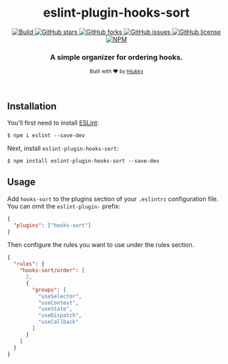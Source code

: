 <h1 align="center"> eslint-plugin-hooks-sort </h1>

<p align="center">
  <a href="https://travis-ci.org/github/hiukky/eslint-plugin-hooks-sort">
    <img alt="Build" src="https://img.shields.io/github/workflow/status/hiukky/eslint-plugin-hooks-sort/build?color=%2323d18c&style=for-the-badge&colorA=1C1D27">
  </a>
  <a href="https://github.com/hiukky/eslint-plugin-hooks-sort/stargazers">
    <img alt="GitHub stars" src="https://img.shields.io/github/stars/hiukky/eslint-plugin-hooks-sort?color=%2300cecb&style=for-the-badge&colorA=1C1D27">
  </a>
  <a href="https://github.com/hiukky/eslint-plugin-hooks-sort/network">
    <img alt="GitHub forks" src="https://img.shields.io/github/forks/hiukky/eslint-plugin-hooks-sort?color=%23a29bfe&style=for-the-badge&colorA=1C1D27">
  </a>
  <a href="https://github.com/hiukky/eslint-plugin-hooks-sort/issues">
    <img alt="GitHub issues" src="https://img.shields.io/github/issues/hiukky/eslint-plugin-hooks-sort?style=for-the-badge&color=ffe066&colorA=1C1D27">
  </a>
  <a href="httdivs://github.com/hiukky/eslint-plugin-hooks-sort/blob/develop/LICENSE">
    <img alt="GitHub license" src="https://img.shields.io/github/license/hiukky/eslint-plugin-hooks-sort?color=%23eab464&style=for-the-badge&colorA=1C1D27" />
  </a>
  <a href="https://www.npmjs.com/package/eslint-plugin-hooks-sort">
    <img alt="NPM" src="https://img.shields.io/npm/dt/eslint-plugin-hooks-sort?color=%23f49e4c&style=for-the-badge&colorA=1C1D27" />
  </a>
</p>

<h3 align="center"> A simple organizer for ordering hooks. </h3>

<p align="center">
  <sub>Built with ❤︎ by <a href="https://hiukky.com">Hiukky</a>
  <br/>
</p>

<br>

## Installation

You'll first need to install [ESLint](http://eslint.org):

```
$ npm i eslint --save-dev
```

Next, install `eslint-plugin-hooks-sort`:

```
$ npm install eslint-plugin-hooks-sort --save-dev
```

## Usage

Add `hooks-sort` to the plugins section of your `.eslintrc` configuration file. You can omit the `eslint-plugin-` prefix:

```json
{
  "plugins": ["hooks-sort"]
}
```

Then configure the rules you want to use under the rules section.

```json
{
  "rules": {
    "hooks-sort/order": [
      2,
      {
        "groups": [
          "useSelector",
          "useContext",
          "useState",
          "useDispatch",
          "useCallback"
        ]
      }
    ]
  }
}
```
